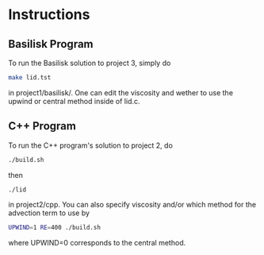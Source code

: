 # Instructions #
## Basilisk  Program ##
To run the Basilisk solution to project 3, simply do
```bash
make lid.tst
```
in project1/basilisk/. One can edit the viscosity and wether to use the upwind or central method inside of lid.c.

## C++ Program ##
To run the C++ program's solution to project 2, do
```bash
./build.sh
```
then
```bash
./lid
```
in project2/cpp. You can also specify viscosity and/or which method for the advection term to use by
```bash
UPWIND=1 RE=400 ./build.sh
```
where UPWIND=0 corresponds to the central method.
